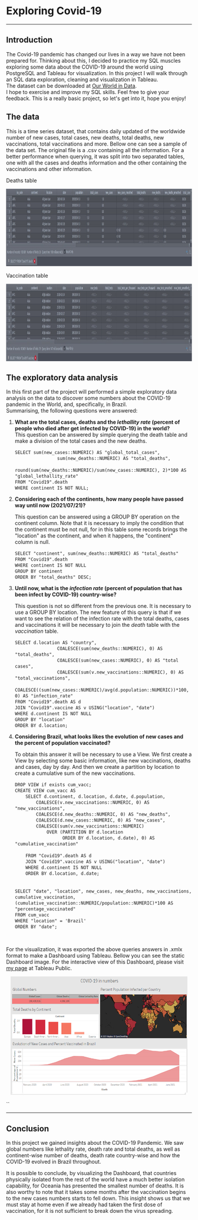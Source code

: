 # Exploring Covid-19

<hr>
<div>
  
## Introduction
  <p>

The Covid-19 pandemic has changed our lives in a way we have not been prepared for. Thinking about this, I decided to practice my SQL muscles exploring some data about the COVID-19 around the world using PostgreSQL and Tableau for visualization. In this project I will walk through an SQL data exploration, cleaning and visualization in Tableau. <br>
The dataset can be downloaded at [Our World in Data](https://ourworldindata.org/covid-deaths). <br>
I hope to exercise and improve my SQL skills. Feel free to give your feedback. This is a really basic project, so let's get into it, hope you enjoy!<br>
  </p>

</div>


## The data 

This is a time series dataset, that contains daily updated of the worldwide number of new cases, total cases, new deaths, total deaths, new vaccinations, total vaccinations and more.
Bellow one can see a sample of the data set. The original file is a .csv containing all the information. For a better performance when querying, it was split into two separated tables, one with all the cases and deaths information and the
other containing the vaccinations and other information.

Deaths table
<p align="center">
<img width="1180" height="209" src="images/deaths.jpeg">

Vaccination table
<p align="center">
<img width="1180" height="209" src="images/vaccines.jpeg">



<div>

## The exploratory data analysis
  <p>
In this first part of the project will performed a simple exploratory data analysis on the data to discover some numbers about the COVID-19 pandemic in the World, and, specifically, in Brazil. <br>
Summarising, the following questions were answered: <br>
<ol>
<li> <b>What are the total cases, deaths and the <i>lethallity rate</i> (percent of people who died after get infected by COVID-19) in the world?</b> </li>
This question can be answered by simple querying the death table and make a division of the total cases and the new deaths.

    SELECT sum(new_cases::NUMERIC) AS "global_total_cases",
                    sum(new_deaths::NUMERIC) AS "total_deaths",
                    round(sum(new_deaths::NUMERIC)/sum(new_cases::NUMERIC), 2)*100 AS "global_lethallity_rate"
    FROM "Covid19".death
    WHERE continent IS NOT NULL;

<li> <b>Considering each of the continents, how many people have passed way until now (2021/07/21)?</b> </li>

This question can be answered using a GROUP BY operation on the continent column. Note that it is necessary to imply the condition that the continent must be not null,
for in this table some records brings the "location" as the continent, and when it happens, the "continent" column is null.

    SELECT "continent", sum(new_deaths::NUMERIC) AS "total_deaths"
    FROM "Covid19".death
    WHERE continent IS NOT NULL
    GROUP BY continent
    ORDER BY "total_deaths" DESC;

<li> <b>Until now, what is the <i>infection rate</i> (percent of population that has been infect by COVID-19) country-wise?</b> </li>

This question is not so different from the previous one. It is necessary to use a GROUP BY location. The new feature of this query
is that if we want to see the relation of the infection rate with the total deaths, cases and vaccinations it will be necessary to join
the *death* table with the *vaccination* table.

    SELECT d.location AS "country",
                    COALESCE(sum(new_deaths::NUMERIC), 0) AS "total_deaths",
                    COALESCE(sum(new_cases::NUMERIC), 0) AS "total cases",
                    COALESCE(sum(v.new_vaccinations::NUMERIC), 0) AS "total_vaccinations",
                    COALESCE((sum(new_cases::NUMERIC)/avg(d.population::NUMERIC))*100, 0) AS "infection_rate"
    FROM "Covid19".death AS d
    JOIN "Covid19".vaccine AS v USING("location", "date")
    WHERE d.continent IS NOT NULL
    GROUP BY "location"
    ORDER BY d.location;

<li> <b>Considering <b>Brazil</b>, what looks likes the evolution of new cases and the percent of population vaccinated?</b></li>

To obtain this answer it will be necessary to use a View. We first create a View by selecting some basic information,
like new vaccinations, deaths and cases, day by day. And then we create a partition by location to create a cumulative sum of the new
vaccinations.

    DROP VIEW if exists cum_vacc;
    CREATE VIEW cum_vacc AS 
        SELECT d.continent, d.location, d.date, d.population,
            COALESCE(v.new_vaccinations::NUMERIC, 0) AS "new_vaccinations",
            COALESCE(d.new_deaths::NUMERIC, 0) AS "new_deaths",
            COALESCE(d.new_cases::NUMERIC, 0) AS "new_cases",
            COALESCE(sum(v.new_vaccinations::NUMERIC)
                OVER (PARTITION BY d.location
                      ORDER BY d.location, d.date), 0) AS "cumulative_vaccination"
    
        FROM "Covid19".death AS d
        JOIN "Covid19".vaccine AS v USING("location", "date")
        WHERE d.continent IS NOT NULL
        ORDER BY d.location, d.date;
    
    
    SELECT "date", "location", new_cases, new_deaths, new_vaccinations, cumulative_vaccination, (cumulative_vaccination::NUMERIC/population::NUMERIC)*100 AS "percentage_vaccinated"
    FROM cum_vacc
    WHERE "location" = 'Brazil'
    ORDER BY "date";

</ol>
<br>

For the visualization, it was exported the above queries answers in .xmlx format to make a Dashboard using Tableau. Bellow you can see the static Dashboard image. For the interactive view of this Dashboard, please visit [my page](https://public.tableau.com/app/profile/michel.de.ara.jo/viz/COVID-19innumbers_16268902575460/Dashboard1?publish=yes) at Tableau Public. <br>

<p align="center">
<img width="480" height="320" src="images/eda_dashboard.png">

</p>
</div>``
<hr>

## Conclusion

In this project we gained insights about the COVID-19 Pandemic. We saw global numbers like lethality rate, death rate and total deaths,
as well as continent-wise number of deaths, death rate country-wise and how the COVID-19 evolved in Brazil throughout.

It is possible to conclude, by visualizing the Dashboard, that countries physically isolated from the rest of the world
have a much better isolation capability, for Oceania has presented the smallest number of deaths. It is also worthy to note that it takes
some months after the vaccination begins to the new cases numbers starts to fell down. This insight shows us that we must stay at home even if we already
had taken the first dose of vaccination, for it is not sufficient to break down the virus spreading.




